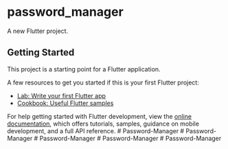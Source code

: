 # password_manager

A new Flutter project.

## Getting Started

This project is a starting point for a Flutter application.

A few resources to get you started if this is your first Flutter project:

- [Lab: Write your first Flutter app](https://docs.flutter.dev/get-started/codelab)
- [Cookbook: Useful Flutter samples](https://docs.flutter.dev/cookbook)

For help getting started with Flutter development, view the
[online documentation](https://docs.flutter.dev/), which offers tutorials,
samples, guidance on mobile development, and a full API reference.
#   P a s s w o r d - M a n a g e r  
 #   P a s s w o r d - M a n a g e r  
 #   P a s s w o r d - M a n a g e r  
 #   P a s s w o r d - M a n a g e r  
 #   P a s s w o r d - M a n a g e r  
 